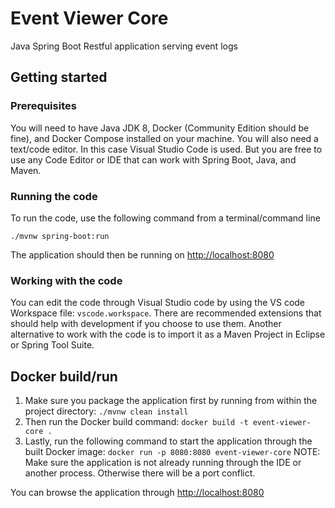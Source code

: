 # Event Viewer Core

Java Spring Boot Restful application serving event logs

## Getting started

### Prerequisites

You will need to have Java JDK 8, Docker (Community Edition should be fine), and Docker Compose installed on your machine. You will also need a text/code editor. In this case Visual Studio Code is used. But you are free to use any Code Editor or IDE that can work with Spring Boot, Java, and Maven.

### Running the code

To run the code, use the following command from a terminal/command line

```./mvnw spring-boot:run```

The application should then be running on <http://localhost:8080>

### Working with the code

You can edit the code through Visual Studio code by using the VS code Workspace file: `vscode.workspace`. There are recommended extensions that should help with development if you choose to use them. Another alternative to work with the code is to import it as a Maven Project in Eclipse or Spring Tool Suite.

## Docker build/run

1. Make sure you package the application first by running from within the project directory:
   `./mvnw clean install`
2. Then run the Docker build command:
   `docker build -t event-viewer-core .`
3. Lastly, run the following command to start the application through the built Docker image:
   `docker run -p 8080:8080 event-viewer-core`
   NOTE: Make sure the application is not already running through the IDE or another process. Otherwise there will be a port conflict.

You can browse the application through <http://localhost:8080>
